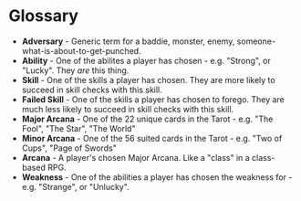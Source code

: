 # Glossary

* **Adversary** - Generic term for a baddie, monster, enemy, someone-what-is-about-to-get-punched.
* **Ability** - One of the abilites a player has chosen - e.g. "Strong", or "Lucky". They _are_ this thing.
* **Skill** - One of the skills a player has chosen. They are more likely to succeed in skill checks with this skill.
* **Failed Skill** - One of the skills a player has chosen to forego. They are much less likely to succeed in skill checks with this skill.
* **Major Arcana** - One of the 22 unique cards in the Tarot - e.g. "The Fool", "The Star", "The World"
* **Minor Arcana** - One of the 56 suited cards in the Tarot - e.g. "Two of Cups", "Page of Swords"
* **Arcana** - A player's chosen Major Arcana. Like a "class" in a class-based RPG.
* **Weakness** - One of the abilities a player has chosen the weakness for - e.g. "Strange", or "Unlucky".
